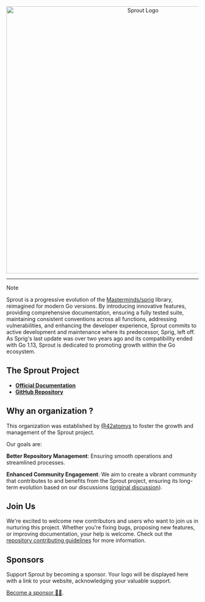 <div align="center">
  <a href="https://github.com/go-sprout/sprout">
    <picture>
      <source media="(prefers-color-scheme: dark)" srcset="https://github.com/go-sprout/.github/blob/main/profile/images/logo_landing_light.png">
      <source media="(prefers-color-scheme: light)" srcset="https://github.com/go-sprout/.github/blob/main/profile/images/logo_landing_dark.png">
      <img alt="Sprout Logo" width="700" src="">
    </picture>
  </a>
  <hr />
</div>

> [!NOTE]
> Sprout is a progressive evolution of the [Masterminds/sprig](https://github.com/Masterminds/sprig) library, reimagined for modern Go versions. By introducing innovative features, providing comprehensive documentation, ensuring a fully tested suite, maintaining consistent conventions across all functions, addressing vulnerabilities, and enhancing the developer experience, Sprout commits to active development and maintenance where its predecessor, Sprig, left off. As Sprig's last update was over two years ago and its compatibility ended with Go 1.13, Sprout is dedicated to promoting growth within the Go ecosystem.

## The Sprout Project

- **[Official Documentation](https://sprout.atom.codes)**
- **[GitHub Repository](https://github.com/go-sprout/sprout)**

## Why an organization ?

This organization was established by [@42atomys](https://github.com/42atomys) to foster the growth and management of the Sprout project.

Our goals are:

**Better Repository Management**: Ensuring smooth operations and streamlined processes.

**Enhanced Community Engagement**: We aim to create a vibrant community that contributes to and benefits from the Sprout project, ensuring its long-term evolution based on our discussions ([original discussion](https://github.com/42atomys/sprout/issues/1)).

## Join Us

We're excited to welcome new contributors and users who want to join us in nurturing this project. Whether you're fixing bugs, proposing new features, or improving documentation, your help is welcome. Check out the [repository contributing guidelines](https://github.com/go-sprout/sprout/blob/main/.github/CONTRIBUTING.md) for more information.

## Sponsors

Support Sprout by becoming a sponsor. Your logo will be displayed here with a link to your website, acknowledging your valuable support.

[Become a sponsor 🌱💜](https://github.com/sponsors/42atomys).
